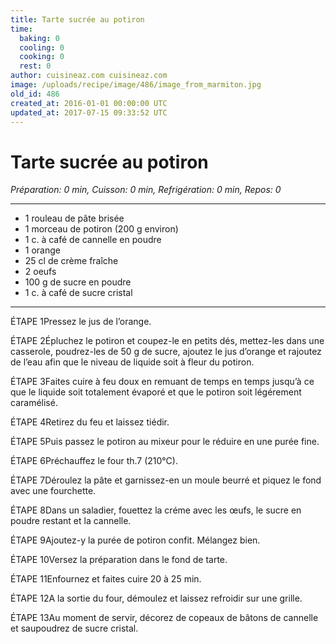 ```yaml
---
title: Tarte sucrée au potiron
time:
  baking: 0
  cooling: 0
  cooking: 0
  rest: 0
author: cuisineaz.com cuisineaz.com
image: /uploads/recipe/image/486/image_from_marmiton.jpg
old_id: 486
created_at: 2016-01-01 00:00:00 UTC
updated_at: 2017-07-15 09:33:52 UTC
---
```


# Tarte sucrée au potiron

_Préparation: 0 min, Cuisson: 0 min, Refrigération: 0 min, Repos: 0_

---

- 1 rouleau de pâte brisée
- 1 morceau de potiron (200 g environ)
- 1 c. à café de cannelle en poudre
- 1 orange
- 25 cl de crème fraîche
- 2 oeufs
- 100 g de sucre en poudre
- 1 c. à café de sucre cristal

---

ÉTAPE 1Pressez le jus de l’orange.

ÉTAPE 2Épluchez le potiron et coupez-le en petits dés, mettez-les dans une casserole, poudrez-les de 50 g de sucre, ajoutez le jus d’orange et rajoutez de l’eau afin que le niveau de liquide soit à fleur du potiron.

ÉTAPE 3Faites cuire à feu doux en remuant de temps en temps jusqu’à ce que le liquide soit totalement évaporé et que le potiron soit légérement caramélisé.

ÉTAPE 4Retirez du feu et laissez tiédir.

ÉTAPE 5Puis passez le potiron au mixeur pour le réduire en une purée fine.

ÉTAPE 6Préchauffez le four th.7 (210°C).

ÉTAPE 7Déroulez la pâte et garnissez-en un moule beurré et piquez le fond avec une fourchette.

ÉTAPE 8Dans un saladier, fouettez la créme avec les œufs, le sucre en poudre restant et la cannelle.

ÉTAPE 9Ajoutez-y la purée de potiron confit. Mélangez bien.

ÉTAPE 10Versez la préparation dans le fond de tarte.

ÉTAPE 11Enfournez et faites cuire 20 à 25 min.

ÉTAPE 12A la sortie du four, démoulez et laissez refroidir sur une grille.

ÉTAPE 13Au moment de servir, décorez de copeaux de bâtons de cannelle et saupoudrez de sucre cristal.
